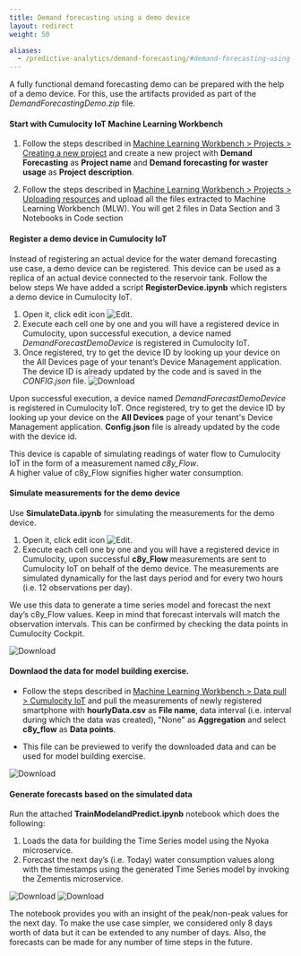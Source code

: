 ```yaml
---
title: Demand forecasting using a demo device
layout: redirect
weight: 50

aliases:
  - /predictive-analytics/demand-forecasting/#demand-forecasting-using-demo-device
---
```


A fully functional demand forecasting demo can be prepared with the help of a demo device. 
For this, use the artifacts provided as part of the *DemandForecastingDemo.zip* file.

#### Start with Cumulocity IoT Machine Learning Workbench

1. Follow the steps described in [ Machine Learning Workbench > Projects > Creating a new project](/machine-learning/web-app-mlw/#creating-a-new-project) and create a new project with **Demand Forecasting** as **Project name** and **Demand forecasting for waster usage** as **Project description**.

2. Follow the steps described in [ Machine Learning Workbench > Projects > Uploading resources](/machine-learning/web-app-mlw/#uploading-resources) and upload all the files extracted to Machine Learning Workbench (MLW). You will get 2 files in Data Section and 3 Notebooks in Code section


#### Register a demo device in Cumulocity IoT

Instead of registering an actual device for the water demand forecasting use case, a demo device can be registered. This device can be used as a replica of an actual device connected to the reservoir tank. Follow the below steps
We have added a script **RegisterDevice.ipynb** which registers a demo device in Cumulocity IoT. 

1. Open it, click edit icon <img src="/images/zementis/mlw-edit-icon.png" alt="Edit" style="display:inline-block; margin:0">.
2. Execute each cell one by one and you will have a registered device in Cumulocity, upon successful execution, a device named *DemandForecastDemoDevice* is registered in Cumulocity IoT. 
3. Once registered, try to get the device ID by looking up your device on the All Devices page of your tenant’s Device Management application. The device ID is already updated by the code and is saved in the *CONFIG.json* file.
<img src="/images/zementis/DemandForecasting/notebook 1.PNG" alt="Download" style="display:inline-block; margin:0"> <br>


Upon successful execution, a device named *DemandForecastDemoDevice* is registered in Cumulocity IoT. Once registered, try to get the device ID by looking up your device on the **All Devices** page of your tenant's Device Management application. **Config.json** file is already updated by the code with the device id.

This device is capable of simulating readings of water flow to Cumulocity IoT in the form of a measurement named *c8y_Flow*. <br>A higher value of c8y_Flow signifies higher water consumption.

#### Simulate measurements for the demo device

Use **SimulateData.ipynb** for simulating the measurements for the demo device.

1. Open it, click edit icon <img src="/images/zementis/mlw-edit-icon.png" alt="Edit" style="display:inline-block; margin:0">.
2. Execute each cell one by one and you will have a registered device in Cumulocity, upon successful **c8y_Flow** measurements are sent to Cumulocity IoT on behalf of the demo device. The measurements are simulated dynamically for the last  days period and for every two hours (i.e. 12 observations per day). 

We use this data to generate a time series model and forecast the next day’s c8y_Flow values. Keep in mind that forecast intervals will match the observation intervals. This can be confirmed by checking the data points in Cumulocity Cockpit.

<img src="/images/zementis/DemandForecasting/2ndNotebook.PNG" alt="Download" style="display:inline-block; margin:0">

#### Downlaod the data for model building exercise.

* Follow the steps described in [ Machine Learning Workbench > Data pull > Cumulocity IoT](/machine-learning/web-app-mlw/#cumulocity-iot) and pull the measurements of newly registered smartphone with **hourlyData.csv** as **File name**, data interval (i.e. interval during which the data was created), "None" as **Aggregation** and select **c8y_flow**  as **Data points**.

* This file can be previewed to verify the downloaded data and can be used for model building exercise.
<img src="/images/zementis/DemandForecasting/hourlyData.PNG" alt="Download" style="display:inline-block; margin:0">


#### Generate forecasts based on the simulated data

Run the attached **TrainModelandPredict.ipynb** notebook which does the following:

1. Loads the data for building the Time Series model using the Nyoka microservice.
2. Forecast the next day’s (i.e. Today) water consumption values along with the timestamps using the generated Time Series model by invoking the Zementis microservice.

<img src="/images/zementis/DemandForecasting/traindata.PNG" alt="Download" style="display:inline-block; margin:0">
<img src="/images/zementis/DemandForecasting/predicted.PNG" alt="Download" style="display:inline-block; margin:0">

The notebook provides you with an insight of the peak/non-peak values for the next day. To make the use case simpler, we considered only 8 days worth of data but it can be extended to any number of days. Also, the forecasts can be made for any number of time steps in the future.

